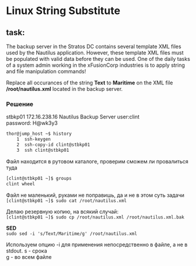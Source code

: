 # Linux String Substitute

## task:

The backup server in the Stratos DC contains several template XML files used by the Nautilus application. However, these template XML files must be populated with valid data before they can be used. One of the daily tasks of a system admin working in the xFusionCorp industries is to apply string and file manipulation commands!


Replace all occurances of the string __Text__ to __Maritime__ on the XML file __/root/nautilus.xml__ located in the backup server.

### Решение

stbkp01 172.16.238.16 Nautilus Backup Server
user:clint 	
password: H@wk3y3
```bash
thor@jump_host ~$ history 
    1  ssh-keygen 
    2  ssh-copy-id clint@stbkp01
    3  ssh clint@stbkp01
```
Файл находится в рутовом каталоге, проверим сможем ли провалиться туда
```bash
[clint@stbkp01 ~]$ groups
clint wheel
``` 
Файл не маленький, руками не поправишь, да и не в этом суть задачи\
`[clint@stbkp01 ~]$ sudo cat /root/nautilus.xml`

Делаю резервную копию, на всякий случай:\
`[clint@stbkp01 ~]$ sudo cp /root/nautilus.xml /root/nautilus.xml.bak`

__SED__\
`sudo sed -i 's/Text/Maritime/g' /root/nautilus.xml`

Используем опцию -i для применения непосредственно в файле, а не в stdout.
s - срока\
g - во всем файле

